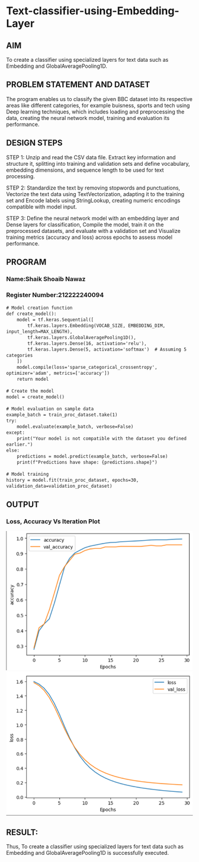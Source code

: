# Text-classifier-using-Embedding-Layer
## AIM
To create a classifier using specialized layers for text data such as Embedding and GlobalAveragePooling1D.

## PROBLEM STATEMENT AND DATASET
The program enables us to classify the given BBC dataset into its respective areas like different categories, for example buisness, sports and tech using Deep learning techniques, which includes loading and preprocessing the data, creating the neural network model, training and evaluation its performance.

## DESIGN STEPS
STEP 1:
Unzip and read the CSV data file. Extract key information and structure it, splitting into training and validation sets and
define vocabulary, embedding dimensions, and sequence length to be used for text processing.

STEP 2:
Standardize the text by removing stopwords and punctuations,
Vectorize the text data using TextVectorization, adapting it to the training set and Encode labels using StringLookup, creating numeric encodings compatible with model input.

STEP 3:
Define the neural network model with an embedding layer and Dense layers for classification, Compile the model, train it on the preprocessed datasets, and evaluate with a validation set and Visualize training metrics (accuracy and loss) across epochs to assess model performance.


## PROGRAM
### Name:Shaik Shoaib Nawaz
### Register Number:212222240094
```
# Model creation function
def create_model():
    model = tf.keras.Sequential([
        tf.keras.layers.Embedding(VOCAB_SIZE, EMBEDDING_DIM, input_length=MAX_LENGTH),
        tf.keras.layers.GlobalAveragePooling1D(),
        tf.keras.layers.Dense(16, activation='relu'),
        tf.keras.layers.Dense(5, activation='softmax')  # Assuming 5 categories
    ])
    model.compile(loss='sparse_categorical_crossentropy', optimizer='adam', metrics=['accuracy'])
    return model

# Create the model
model = create_model()

# Model evaluation on sample data
example_batch = train_proc_dataset.take(1)
try:
    model.evaluate(example_batch, verbose=False)
except:
    print("Your model is not compatible with the dataset you defined earlier.")
else:
    predictions = model.predict(example_batch, verbose=False)
    print(f"Predictions have shape: {predictions.shape}")

# Model training
history = model.fit(train_proc_dataset, epochs=30, validation_data=validation_proc_dataset)
```
## OUTPUT
### Loss, Accuracy Vs Iteration Plot

![alt text](image.png)
![alt text](image-1.png)


## RESULT:
Thus, To create a classifier using specialized layers for text data such as Embedding and GlobalAveragePooling1D is successfully executed.
